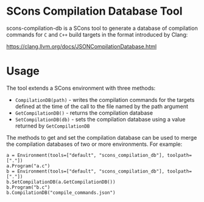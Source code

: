 # SCons Compilation Database Tool

scons-compilation-db is a SCons tool to generate a database of
compilation commands for `C` and `C++` build targets in the format
introduced by Clang:

https://clang.llvm.org/docs/JSONCompilationDatabase.html

# Usage

The tool extends a SCons environment with three methods:

- `CompilationDB(path)` - writes the compilation commands for the
  targets defined at the time of the call to the file named by the
  path argument
- `GetCompilationDB()` - returns the compilation database
- `SetCompilationDB(db)` - sets the compilation database using a value
  returned by `GetCompilationDB`

The methods to get and set the compilation database can be used to
merge the compilation databases of two or more environments. For example:
```
a = Environment(tools=["default", "scons_compilation_db"], toolpath=["."])
a.Program("a.c")
b = Environment(tools=["default", "scons_compilation_db"], toolpath=["."])
b.SetCompilationDB(a.GetCompilationDB())
b.Program("b.c")
b.CompilationDB("compile_commands.json")
```
